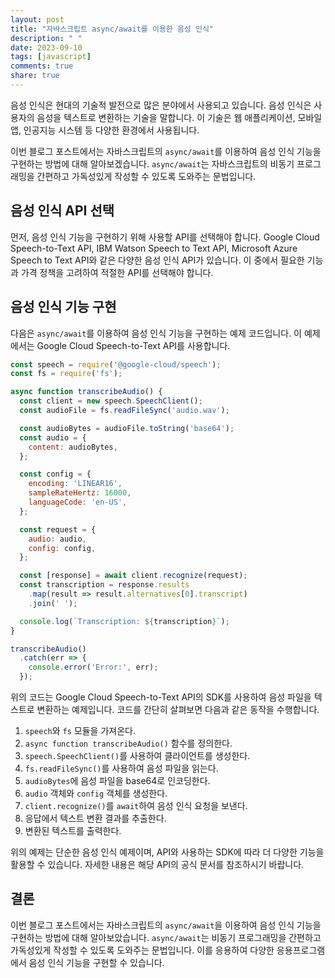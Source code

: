 ```yaml
---
layout: post
title: "자바스크립트 async/await를 이용한 음성 인식"
description: " "
date: 2023-09-10
tags: [javascript]
comments: true
share: true
---
```


음성 인식은 현대의 기술적 발전으로 많은 분야에서 사용되고 있습니다. 음성 인식은 사용자의 음성을 텍스트로 변환하는 기술을 말합니다. 이 기술은 웹 애플리케이션, 모바일 앱, 인공지능 시스템 등 다양한 환경에서 사용됩니다.

이번 블로그 포스트에서는 자바스크립트의 `async/await`를 이용하여 음성 인식 기능을 구현하는 방법에 대해 알아보겠습니다. `async/await`는 자바스크립트의 비동기 프로그래밍을 간편하고 가독성있게 작성할 수 있도록 도와주는 문법입니다.

## 음성 인식 API 선택

먼저, 음성 인식 기능을 구현하기 위해 사용할 API를 선택해야 합니다. Google Cloud Speech-to-Text API, IBM Watson Speech to Text API, Microsoft Azure Speech to Text API와 같은 다양한 음성 인식 API가 있습니다. 이 중에서 필요한 기능과 가격 정책을 고려하여 적절한 API를 선택해야 합니다.

## 음성 인식 기능 구현

다음은 `async/await`를 이용하여 음성 인식 기능을 구현하는 예제 코드입니다. 이 예제에서는 Google Cloud Speech-to-Text API를 사용합니다.

```javascript
const speech = require('@google-cloud/speech');
const fs = require('fs');

async function transcribeAudio() {
  const client = new speech.SpeechClient();
  const audioFile = fs.readFileSync('audio.wav');

  const audioBytes = audioFile.toString('base64');
  const audio = {
    content: audioBytes,
  };

  const config = {
    encoding: 'LINEAR16',
    sampleRateHertz: 16000,
    languageCode: 'en-US',
  };

  const request = {
    audio: audio,
    config: config,
  };

  const [response] = await client.recognize(request);
  const transcription = response.results
    .map(result => result.alternatives[0].transcript)
    .join(' ');

  console.log(`Transcription: ${transcription}`);
}

transcribeAudio()
  .catch(err => {
    console.error('Error:', err);
  });
```

위의 코드는 Google Cloud Speech-to-Text API의 SDK를 사용하여 음성 파일을 텍스트로 변환하는 예제입니다. 코드를 간단히 살펴보면 다음과 같은 동작을 수행합니다.

1. `speech`와 `fs` 모듈을 가져온다.
2. `async function transcribeAudio()` 함수를 정의한다.
3. `speech.SpeechClient()`를 사용하여 클라이언트를 생성한다.
4. `fs.readFileSync()`를 사용하여 음성 파일을 읽는다.
5. `audioBytes`에 음성 파일을 base64로 인코딩한다.
6. `audio` 객체와 `config` 객체를 생성한다.
7. `client.recognize()`를 `await`하여 음성 인식 요청을 보낸다.
8. 응답에서 텍스트 변환 결과를 추출한다.
9. 변환된 텍스트를 출력한다.

위의 예제는 단순한 음성 인식 예제이며, API와 사용하는 SDK에 따라 더 다양한 기능을 활용할 수 있습니다. 자세한 내용은 해당 API의 공식 문서를 참조하시기 바랍니다.

## 결론

이번 블로그 포스트에서는 자바스크립트의 `async/await`을 이용하여 음성 인식 기능을 구현하는 방법에 대해 알아보았습니다. `async/await`는 비동기 프로그래밍을 간편하고 가독성있게 작성할 수 있도록 도와주는 문법입니다. 이를 응용하여 다양한 응용프로그램에서 음성 인식 기능을 구현할 수 있습니다.